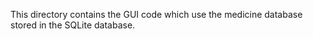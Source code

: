 This directory contains the GUI code which use the medicine database stored in the SQLite database.
